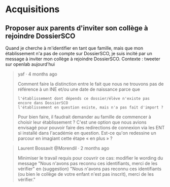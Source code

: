 # Acquisitions

## Proposer aux parents d'inviter son collège à rejoindre DossierSCO

Quand je cherche à m'identifier en tant que famille, mais que mon établissement n'a pas de compte sur DossierSCO, je suis incité par un message à inviter mon collège à rejoindre DossierSCO.
Contexte : tweeter sur openlab aujourd'hui

> yaf · 4 months ago
> 
> Comment faire la distinction entre le fait que nous ne trouvons pas de référence à un INE et/ou une date de naissance parce que
> 
>     l'établissement dont dépends ce dossier/élève n'existe pas encore dans DossierSCO
>     l'établissement en question existe, mais n'a pas fait d'import ?
> 
> Pour bien faire, il faudrait demander au famille de commencer à choisir leur établissement ? C'est une option que nous avions envisagé pour pouvoir faire des redirections de connexion via les ENT si installé dans l'académie en question. Est-ce qu'on redessine un parcour en imagiant cette étape « en plus » ?


>  Laurent Bossavit @Morendil · 2 months ago
> 
> Minimiser le travail requis pour couvrir ce cas: modifier le wording du message "Nous n'avons pas reconnu ces identifiants, merci de les vérifier" en (suggestion) "Nous n'avons pas reconnu ces identifiants (ou bien le collège de votre enfant n'est pas inscrit), merci de les vérifier."
